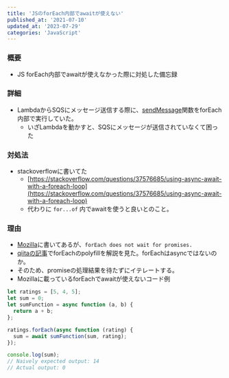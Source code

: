 ```yaml
---
title: 'JSのforEach内部でawaitが使えない'
published_at: '2021-07-10'
updated_at: '2023-07-29'
categories: 'JavaScript'
---
```


### 概要

- JS forEach内部でawaitが使えなかった際に対処した備忘録

### 詳細

- LambdaからSQSにメッセージ送信する際に、[sendMessage](https://docs.aws.amazon.com/AWSJavaScriptSDK/latest/AWS/SQS.html#sendMessage-property)関数をforEach内部で実行していた。
  - いざLambdaを動かすと、SQSにメッセージが送信されていなくて困った

### 対処法

- stackoverflowに書いてた
  - [https://stackoverflow.com/questions/37576685/using-async-await-with-a-foreach-loop](https://stackoverflow.com/questions/37576685/using-async-await-with-a-foreach-loop)
  - 代わりに `for...of` 内でawaitを使うと良いとのこと。

### 理由

- [Mozilla](https://developer.mozilla.org/ja/docs/Web/JavaScript/Reference/Global_Objects/Array/forEach#polyfill)に書いてあるが、`forEach does not wait for promises.`
- [qiitaの記事](https://qiita.com/frameair/items/e7645066075666a13063)でforEachのpolyfillを解説を見た。forEachはasyncではないのか。
- そのため、promiseの処理結果を待たずにイテレートする。
- Mozillaに載っているforEachでawaitが使えないコード例

```javascript
let ratings = [5, 4, 5];
let sum = 0;
let sumFunction = async function (a, b) {
  return a + b;
};

ratings.forEach(async function (rating) {
  sum = await sumFunction(sum, rating);
});

console.log(sum);
// Naively expected output: 14
// Actual output: 0
```
